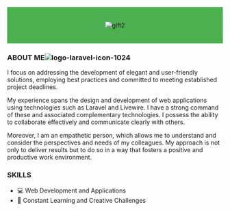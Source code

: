 <div style="background-color: #4CAF50; padding: 20px;">
  <div align="center">
    
![gift2](https://github.com/Drayer35/Drayer35/assets/85105872/31aec177-7cf9-40ba-a960-ed0521b8b392)

  </div>
</div>

### ABOUT ME![logo-laravel-icon-1024](https://github.com/Drayer35/Drayer35/assets/85105872/8c0bed30-9828-4024-929e-147eacbba1f1)


I focus on addressing the development of elegant and user-friendly solutions, employing best practices and committed to meeting established project deadlines.

My experience spans the design and development of web applications using technologies such as Laravel and Livewire. I have a strong command of these and associated complementary technologies. I possess the ability to collaborate effectively and communicate clearly with others.

Moreover, I am an empathetic person, which allows me to understand and consider the perspectives and needs of my colleagues. My approach is not only to deliver results but to do so in a way that fosters a positive and productive work environment.

### SKILLS

- 💻 Web Development and Applications
- 🚀 Constant Learning and Creative Challenges
